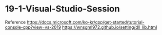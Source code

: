 # 19-1-Visual-Studio-Session

Reference
https://docs.microsoft.com/ko-kr/cpp/get-started/tutorial-console-cpp?view=vs-2019
https://wnsgml972.github.io/setting/dll_lib.html
